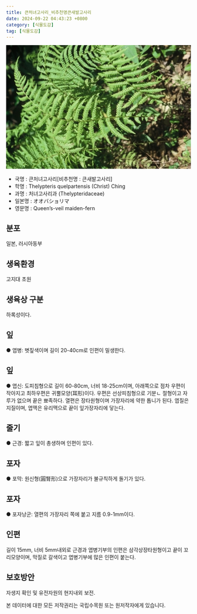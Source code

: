 ```yaml
---
title: 큰처녀고사리_비추천명큰새발고사리
date: 2024-09-22 04:43:23 +0800
category: [식물도감]
tag: [식물도감]
---
```




![큰처녀고사리[비추천명 : 큰새발고사리]](/assets/img/fileUpload/plants/basic/Davalliaceae/Thelypteris/3813/1_th2.JPG)
- 국명 : 큰처녀고사리[비추천명 : 큰새발고사리]
- 학명 : Thelypteris quelpartensis (Christ) Ching
- 과명 : 처녀고사리과 (Thelypteridaceae)
- 일본명 : オオバショリマ
- 영문명 : Queen’s-veil maiden-fern


## 분포
일본, 러시아동부
## 생육환경
고지대 초원
## 생육상 구분
하록성이다. 
## 잎
● 엽병: 볏짚색이며 길이 20-40cm로 인편이 밀생한다. 
## 잎
● 엽신: 도피침형으로 길이 60-80cm, 너비 18-25cm이며, 아래쪽으로 점차 우편이 작아지고 최하우편은 귀뿔모양(耳形)이다. 우편은 선상피침형으로 기분ㄴ 절형이고 자루가 없으며 끝은 뾰족하다. 열편은 장타원형이며 가장자리에 약한 톱니가 된다. 엽질은 지질이며, 엽맥은 유리맥으로 끝이 잎가장자리에 닿는다. 
## 줄기
● 근경: 짧고 잎이 총생하며 인편이 있다. 
## 포자
● 포막: 원신형(圓腎形)으로 가장자리가 불규칙하게 돌기가 있다. 
## 포자
● 포자낭군: 열편의 가장자리 쪽에 붙고 지름 0.9-1mm이다. 
## 인편
길이 15mm, 너비 5mm내외로 근경과 엽병기부의 인편은 삼각상장타원형이고 끝이 꼬리모양이며, 막질로 갈색이고 엽병기부에 많은 인편이 붙는다. 
## 보호방안
자생지 확인 및 유전자원의 현지내외 보전.






본 데이터에 대한 모든 저작권리는 국립수목원 또는 원저작자에게 있습니다.
